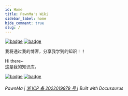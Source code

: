 ```yaml
---
id: Home
title: PawnMa's Wiki
sidebar_label: home
hide_comment: true
slug: /
---
```


[![badge](https://img.shields.io/badge/dynamic/json?color=FB7299&label=bilibili&query=%24.data.follower&url=https%3A%2F%2Fapi.bilibili.com%2Fx%2Frelation%2Fstat%3Fvmid%3D11466079)](https://space.bilibili.com/11466079) [![badge](https://img.shields.io/github/stars/pawnma?style=social)](https://github.com/pawnma)

我将通过我的博客，分享我学到的知识！！

Hi there~  
这是我的知识库。

[![badge](https://img.shields.io/github/deployments/PawnMa/docusaurus-wiki/Production?label=Build&style=flat-square)](https://vercel.com/pawnma/docusaurus-wiki/deployments) [![badge](https://img.shields.io/github/last-commit/PawnMa/docusaurus-wiki?color=FCD734&label=Last%20commit&style=flat-square)](https://github.com/PawnMa/docusaurus-wiki/commits/main)

<h6>PawnMa | <a href="https://beian.miit.gov.cn"> 浙 ICP 备 2022019979 号 </a> | Built with Docusaurus</h6>

